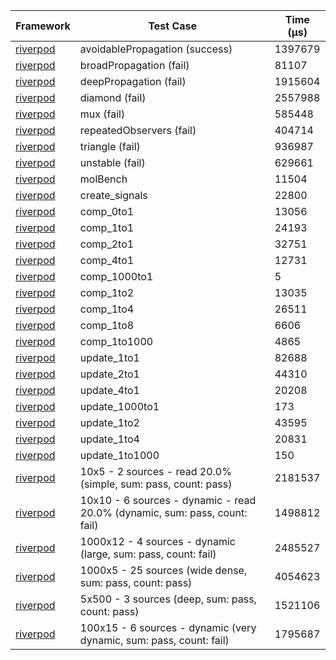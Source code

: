 | Framework | Test Case | Time (μs) |
| --- | --- | --- |
| [riverpod](https://github.com/rrousselGit/riverpod) | avoidablePropagation (success) | 1397679 |
| [riverpod](https://github.com/rrousselGit/riverpod) | broadPropagation (fail) | 81107 |
| [riverpod](https://github.com/rrousselGit/riverpod) | deepPropagation (fail) | 1915604 |
| [riverpod](https://github.com/rrousselGit/riverpod) | diamond (fail) | 2557988 |
| [riverpod](https://github.com/rrousselGit/riverpod) | mux (fail) | 585448 |
| [riverpod](https://github.com/rrousselGit/riverpod) | repeatedObservers (fail) | 404714 |
| [riverpod](https://github.com/rrousselGit/riverpod) | triangle (fail) | 936987 |
| [riverpod](https://github.com/rrousselGit/riverpod) | unstable (fail) | 629661 |
| [riverpod](https://github.com/rrousselGit/riverpod) | molBench | 11504 |
| [riverpod](https://github.com/rrousselGit/riverpod) | create_signals | 22800 |
| [riverpod](https://github.com/rrousselGit/riverpod) | comp_0to1 | 13056 |
| [riverpod](https://github.com/rrousselGit/riverpod) | comp_1to1 | 24193 |
| [riverpod](https://github.com/rrousselGit/riverpod) | comp_2to1 | 32751 |
| [riverpod](https://github.com/rrousselGit/riverpod) | comp_4to1 | 12731 |
| [riverpod](https://github.com/rrousselGit/riverpod) | comp_1000to1 | 5 |
| [riverpod](https://github.com/rrousselGit/riverpod) | comp_1to2 | 13035 |
| [riverpod](https://github.com/rrousselGit/riverpod) | comp_1to4 | 26511 |
| [riverpod](https://github.com/rrousselGit/riverpod) | comp_1to8 | 6606 |
| [riverpod](https://github.com/rrousselGit/riverpod) | comp_1to1000 | 4865 |
| [riverpod](https://github.com/rrousselGit/riverpod) | update_1to1 | 82688 |
| [riverpod](https://github.com/rrousselGit/riverpod) | update_2to1 | 44310 |
| [riverpod](https://github.com/rrousselGit/riverpod) | update_4to1 | 20208 |
| [riverpod](https://github.com/rrousselGit/riverpod) | update_1000to1 | 173 |
| [riverpod](https://github.com/rrousselGit/riverpod) | update_1to2 | 43595 |
| [riverpod](https://github.com/rrousselGit/riverpod) | update_1to4 | 20831 |
| [riverpod](https://github.com/rrousselGit/riverpod) | update_1to1000 | 150 |
| [riverpod](https://github.com/rrousselGit/riverpod) | 10x5 - 2 sources - read 20.0% (simple, sum: pass, count: pass) | 2181537 |
| [riverpod](https://github.com/rrousselGit/riverpod) | 10x10 - 6 sources - dynamic - read 20.0% (dynamic, sum: pass, count: fail) | 1498812 |
| [riverpod](https://github.com/rrousselGit/riverpod) | 1000x12 - 4 sources - dynamic (large, sum: pass, count: fail) | 2485527 |
| [riverpod](https://github.com/rrousselGit/riverpod) | 1000x5 - 25 sources (wide dense, sum: pass, count: pass) | 4054623 |
| [riverpod](https://github.com/rrousselGit/riverpod) | 5x500 - 3 sources (deep, sum: pass, count: pass) | 1521106 |
| [riverpod](https://github.com/rrousselGit/riverpod) | 100x15 - 6 sources - dynamic (very dynamic, sum: pass, count: fail) | 1795687 |
